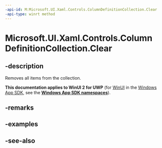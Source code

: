 ```yaml
---
-api-id: M:Microsoft.UI.Xaml.Controls.ColumnDefinitionCollection.Clear
-api-type: winrt method
---
```


<!-- Method syntax
public void Clear()
-->

# Microsoft.UI.Xaml.Controls.ColumnDefinitionCollection.Clear

## -description
Removes all items from the collection.

**This documentation applies to WinUI 2 for UWP** (for [WinUI](/windows/apps/winui/winui3/) in the [Windows App SDK](/windows/apps/windows-app-sdk/), see the **[Windows App SDK namespaces](/windows/windows-app-sdk/api/winrt/)**).

## -remarks


## -examples

## -see-also

